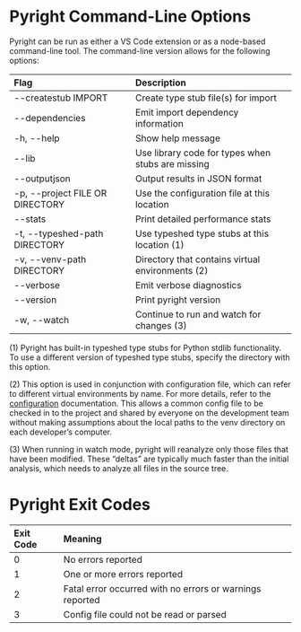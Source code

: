 # Pyright Command-Line Options

Pyright can be run as either a VS Code extension or as a node-based command-line tool. The command-line version allows for the following options:

| Flag                               | Description                                           |
| :--------------------------------- | :---------------------------------------------------  |
| --createstub IMPORT                 | Create type stub file(s) for import                  |
| --dependencies                      | Emit import dependency information                   |
| -h, --help                          | Show help message                                    |
| --lib                               | Use library code for types when stubs are missing    |
| --outputjson                        | Output results in JSON format                        |
| -p, --project FILE OR DIRECTORY     | Use the configuration file at this location          |
| --stats                             | Print detailed performance stats                     |
| -t, --typeshed-path DIRECTORY       | Use typeshed type stubs at this location (1)         |
| -v, --venv-path DIRECTORY           | Directory that contains virtual environments (2)     |
| --verbose                           | Emit verbose diagnostics                             |
| --version                           | Print pyright version                                |
| -w, --watch                         | Continue to run and watch for changes (3)            |


(1) Pyright has built-in typeshed type stubs for Python stdlib functionality. To use a different version of typeshed type stubs, specify the directory with this option.

(2) This option is used in conjunction with configuration file, which can refer to different virtual environments by name. For more details, refer to the [configuration](/docs/configuration.md) documentation. This allows a common config file to be checked in to the project and shared by everyone on the development team without making assumptions about the local paths to the venv directory on each developer’s computer.

(3) When running in watch mode, pyright will reanalyze only those files that have been modified. These “deltas” are typically much faster than the initial analysis, which needs to analyze all files in the source tree.


# Pyright Exit Codes

| Exit Code   | Meaning                                                           |
| :---------- | :---------------------------------------------------------------  |
| 0           | No errors reported                                                |
| 1           | One or more errors reported                                       |
| 2           | Fatal error occurred with no errors or warnings reported          |
| 3           | Config file could not be read or parsed                           |

